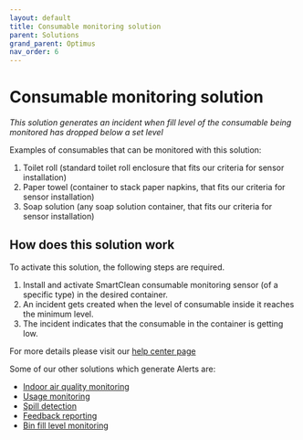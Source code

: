```yaml
---
layout: default
title: Consumable monitoring solution
parent: Solutions
grand_parent: Optimus
nav_order: 6
---
```

# Consumable monitoring solution
*This solution generates an incident when fill level of the consumable being monitored has dropped below a set level*

Examples of consumables that can be monitored with this solution:
1. Toilet roll (standard toilet roll enclosure that fits our criteria for sensor installation)
2. Paper towel (container to stack paper napkins, that fits our criteria for sensor installation)
3. Soap solution (any soap solution container, that fits our criteria for sensor installation)

## How does this solution work
To activate this solution, the following steps are required.

1. Install and activate SmartClean consumable monitoring sensor (of a specific type) in the desired container.
2. An incident gets created when the level of consumable inside it reaches the minimum level.
3. The incident indicates that the consumable in the container is getting low.

For more details please visit our [help center page](https://helpcenter-smartclean.webflow.io/help-installation/how-it-works)

Some of our other solutions which generate Alerts are:
- [Indoor air quality monitoring](/vcs_aq.html)
- [Usage monitoring](/vcs_pc.html)
- [Spill detection](/vcs_wd.html)
- [Feedback reporting](/vcs_fd.html)
- [Bin fill level monitoring](/vcs_bin.html)
